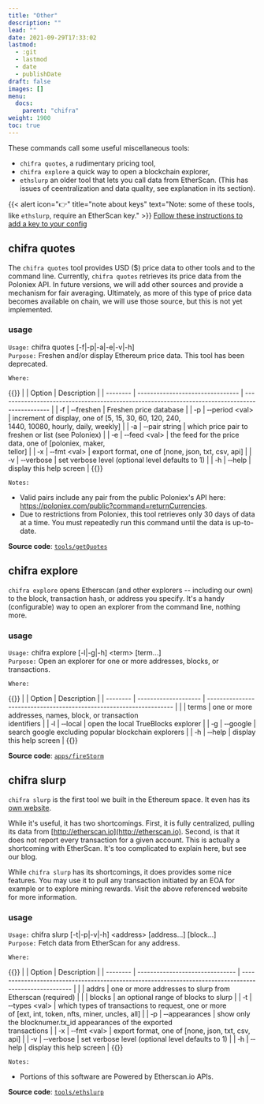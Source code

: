 ```yaml
---
title: "Other"
description: ""
lead: ""
date: 2021-09-29T17:33:02
lastmod:
  - :git
  - lastmod
  - date
  - publishDate
draft: false
images: []
menu:
  docs:
    parent: "chifra"
weight: 1900
toc: true
---
```

These commands call some useful miscellaneous tools:
* `chifra quotes`, a rudimentary pricing tool,
* `chifra explore` a quick way to open a blockchain explorer,
* `ethslurp` an older tool that lets you call data from EtherScan. (This has issues of ceentralization and data quality, see explanation in its section).

{{< alert icon="👉" title="note about keys"
text="Note: some of these tools, like `ethslurp`, require an EtherScan key." >}}
[Follow these instructions to add a key to your config](https://docs.trueblocks.io/docs/prologue/installing-trueblocks/#3-update-the-configs-for-your-rpc-and-api-keys)

## chifra quotes

The `chifra quotes` tool provides USD ($) price data to other tools and to the command line. Currently, `chifra quotes` retrieves its price data from the Poloniex API. In future versions, we will add other sources and provide a mechanism for fair averaging. Ultimately, as more of this type of price data becomes available on chain, we will use those source, but this is not yet implemented.

### usage

`Usage:`    chifra quotes [-f|-p|-a|-e|-v|-h]  
`Purpose:`  Freshen and/or display Ethereum price data. This tool has been deprecated.

`Where:`

{{<td>}}
|          | Option                           | Description                                                                                    |
| -------- | -------------------------------- | ---------------------------------------------------------------------------------------------- |
| &#8208;f | &#8208;&#8208;freshen            | Freshen price database                                                                         |
| &#8208;p | &#8208;&#8208;period &lt;val&gt; | increment of display, one of [5, 15, 30, 60, 120, 240,<br/>1440, 10080, hourly, daily, weekly] |
| &#8208;a | &#8208;&#8208;pair string        | which price pair to freshen or list (see Poloniex)                                             |
| &#8208;e | &#8208;&#8208;feed &lt;val&gt;   | the feed for the price data, one of [poloniex, maker,<br/>tellor]                              |
| &#8208;x | &#8208;&#8208;fmt &lt;val&gt;    | export format, one of [none, json, txt, csv, api]                                              |
| &#8208;v | &#8208;&#8208;verbose            | set verbose level (optional level defaults to 1)                                               |
| &#8208;h | &#8208;&#8208;help               | display this help screen                                                                       |
{{</td>}}

`Notes:`

- Valid pairs include any pair from the public Poloniex's API here:
  https://poloniex.com/public?command=returnCurrencies.
- Due to restrictions from Poloniex, this tool retrieves only 30 days of data
  at a time. You must repeatedly run this command until the data is up-to-date.

**Source code**: [`tools/getQuotes`](https://github.com/TrueBlocks/trueblocks-core/tree/master/src/tools/getQuotes)

## chifra explore

`chifra explore` opens Etherscan (and other explorers -- including our own) to the block, transaction hash, or address you specify. It's a handy (configurable) way to open an explorer from the command line, nothing more.

### usage

`Usage:`    chifra explore [-l|-g|-h] &lt;term&gt; [term...]  
`Purpose:`  Open an explorer for one or more addresses, blocks, or transactions.

`Where:`

{{<td>}}
|          | Option               | Description                                                         |
| -------- | -------------------- | ------------------------------------------------------------------- |
|          | terms                | one or more addresses, names, block, or transaction<br/>identifiers |
| &#8208;l | &#8208;&#8208;local  | open the local TrueBlocks explorer                                  |
| &#8208;g | &#8208;&#8208;google | search google excluding popular blockchain explorers                |
| &#8208;h | &#8208;&#8208;help   | display this help screen                                            |
{{</td>}}

**Source code**: [`apps/fireStorm`](https://github.com/TrueBlocks/trueblocks-core/tree/master/src/apps/fireStorm)

## chifra slurp

`chifra slurp` is the first tool we built in the Ethereum space. It even has its [own website](http://ethslurp.com).

While it's useful, it has two shortcomings. First, it is fully centralized, pulling its data from [http://etherscan.io](http://etherscan.io). Second, is that it does not report every transaction for a given account. This is actually a shortcoming with EtherScan. It's too complicated to explain here, but see our blog.

While `chifra slurp` has its shortcomings, it does provides some nice features. You may use it to pull any transaction initiated by an EOA for example or to explore mining rewards. Visit the above referenced website for more information.

### usage

`Usage:`    chifra slurp [-t|-p|-v|-h] &lt;address&gt; [address...] [block...]  
`Purpose:`  Fetch data from EtherScan for any address.

`Where:`

{{<td>}}
|          | Option                          | Description                                                                                            |
| -------- | ------------------------------- | ------------------------------------------------------------------------------------------------------ |
|          | addrs                           | one or more addresses to slurp from Etherscan (required)                                               |
|          | blocks                          | an optional range of blocks to slurp                                                                   |
| &#8208;t | &#8208;&#8208;types &lt;val&gt; | which types of transactions to request, one or more<br/>of [ext, int, token, nfts, miner, uncles, all] |
| &#8208;p | &#8208;&#8208;appearances       | show only the blocknumer.tx_id appearances of the exported<br/>transactions                            |
| &#8208;x | &#8208;&#8208;fmt &lt;val&gt;   | export format, one of [none, json, txt, csv, api]                                                      |
| &#8208;v | &#8208;&#8208;verbose           | set verbose level (optional level defaults to 1)                                                       |
| &#8208;h | &#8208;&#8208;help              | display this help screen                                                                               |
{{</td>}}

`Notes:`

- Portions of this software are Powered by Etherscan.io APIs.

**Source code**: [`tools/ethslurp`](https://github.com/TrueBlocks/trueblocks-core/tree/master/src/tools/ethslurp)

